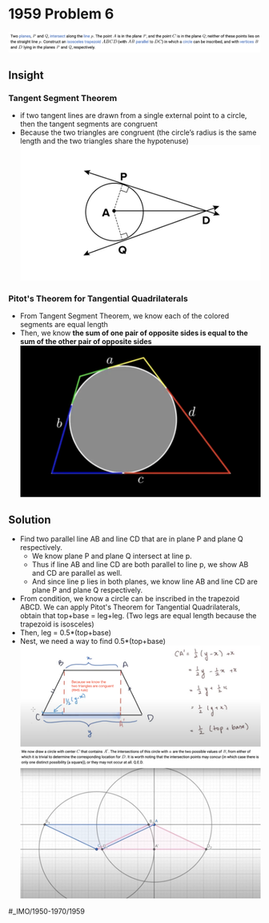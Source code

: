 # 1959 Problem 6
![](1959%20Problem%206/image.png)

## Insight
### Tangent Segment Theorem
* if two tangent lines are drawn from a single external point to a circle, then the tangent segments are congruent
* Because the two triangles are congruent (the circle’s radius is the same length and the two triangles share the hypotenuse)
![](1959%20Problem%206/image%202.png)

### Pitot's Theorem for Tangential Quadrilaterals
* From Tangent Segment Theorem, we know each of the colored segments are equal length
* Then, we know **the sum of one pair of opposite sides is equal to the sum of the other pair of opposite sides**
![](1959%20Problem%206/image%203.png)

## Solution
* Find two parallel line AB and line CD that are in plane P and plane Q respectively.
  * We know plane P and plane Q intersect at line p.
  * Thus if line AB and line CD are both parallel to line p, we show AB and CD are parallel as well. 
  * And since line p lies in both planes, we know line AB and line CD are plane P and plane Q respectively.
* From condition, we know a circle can be inscribed in the trapezoid ABCD. We can apply Pitot's Theorem for Tangential Quadrilaterals, obtain that top+base = leg+leg. (Two legs are equal length because the trapezoid is isosceles)
* Then, leg = 0.5*(top+base)
* Nest, we need a way to find 0.5*(top+base)
![](1959%20Problem%206/image%204.png)
![](1959%20Problem%206/image%205.png)![](1959%20Problem%206/image%206.png)






















#_IMO/1950-1970/1959